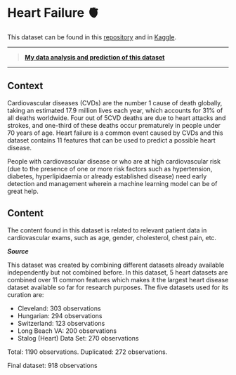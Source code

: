 # Heart Failure :anatomical_heart:
This dataset can be found in this [repository](https://github.com/FabricioMacena/Data_Analysis/blob/main/Heart%20Failure/heart.csv) and in [Kaggle](https://www.kaggle.com/datasets/fedesoriano/heart-failure-prediction).

___

> **[My data analysis and prediction of this dataset](https://github.com/FabricioMacena/Data_Analysis/blob/main/Heart%20Failure/heart_failure.ipynb)**

___

## Context
Cardiovascular diseases (CVDs) are the number 1 cause of death globally, taking an estimated 17.9 million lives each year, which accounts for 31% of all deaths worldwide. Four out of 5CVD deaths are due to heart attacks and strokes, and one-third of these deaths occur prematurely in people under 70 years of age. Heart failure is a common event caused by CVDs and this dataset contains 11 features that can be used to predict a possible heart disease.

People with cardiovascular disease or who are at high cardiovascular risk (due to the presence of one or more risk factors such as hypertension, diabetes, hyperlipidaemia or already established disease) need early detection and management wherein a machine learning model can be of great help.

## Content
The content found in this dataset is related to relevant patient data in cardiovascular exams, such as age, gender, cholesterol, chest pain, etc.

***Source*** 

This dataset was created by combining different datasets already available independently but not combined before. In this dataset, 5 heart datasets are combined over 11 common features which makes it the largest heart disease dataset available so far for research purposes. The five datasets used for its curation are:

- Cleveland: 303 observations
- Hungarian: 294 observations
- Switzerland: 123 observations
- Long Beach VA: 200 observations
- Stalog (Heart) Data Set: 270 observations

Total: 1190 observations. 
Duplicated: 272 observations. 

Final dataset: 918 observations
